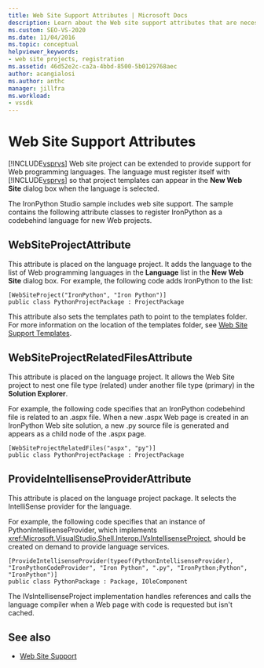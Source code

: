 ```yaml
---
title: Web Site Support Attributes | Microsoft Docs
description: Learn about the Web site support attributes that are necessary for Visual Studio Web site projects.
ms.custom: SEO-VS-2020
ms.date: 11/04/2016
ms.topic: conceptual
helpviewer_keywords:
- web site projects, registration
ms.assetid: 46d52e2c-ca2a-4bbd-8500-5b0129768aec
author: acangialosi
ms.author: anthc
manager: jillfra
ms.workload:
- vssdk
---
```

# Web Site Support Attributes
[!INCLUDE[vsprvs](../../code-quality/includes/vsprvs_md.md)] Web site project can be extended to provide support for Web programming languages. The language must register itself with [!INCLUDE[vsprvs](../../code-quality/includes/vsprvs_md.md)] so that project templates can appear in the **New Web Site** dialog box when the language is selected.

The IronPython Studio sample includes web site support. The sample contains the following attribute classes to register IronPython as a codebehind language for new Web projects.

## WebSiteProjectAttribute
 This attribute is placed on the language project. It adds the language to the list of Web programming languages in the **Language** list in the **New Web Site** dialog box. For example, the following code adds IronPython to the list:

```
[WebSiteProject("IronPython", "Iron Python")]
public class PythonProjectPackage : ProjectPackage
```

 This attribute also sets the templates path to point to the templates folder. For more information on the location of the templates folder, see [Web Site Support Templates](../../extensibility/internals/web-site-support-templates.md).

## WebSiteProjectRelatedFilesAttribute
 This attribute is placed on the language project. It allows the Web Site project to nest one file type (related) under another file type (primary) in the **Solution Explorer**.

 For example, the following code specifies that an IronPython codebehind file is related to an .aspx file. When a new .aspx Web page is created in an IronPython Web site solution, a new .py source file is generated and appears as a child node of the .aspx page.

```
[WebSiteProjectRelatedFiles("aspx", "py")]
public class PythonProjectPackage : ProjectPackage
```

## ProvideIntellisenseProviderAttribute
 This attribute is placed on the language project package. It selects the IntelliSense provider for the language.

 For example, the following code specifies that an instance of PythonIntellisenseProvider, which implements <xref:Microsoft.VisualStudio.Shell.Interop.IVsIntellisenseProject>, should be created on demand to provide language services.

```
[ProvideIntellisenseProvider(typeof(PythonIntellisenseProvider), "IronPythonCodeProvider", "Iron Python", ".py", "IronPython;Python", "IronPython")]
public class PythonPackage : Package, IOleComponent
```

 The IVsIntellisenseProject implementation handles references and calls the language compiler when a Web page with code is requested but isn't cached.

## See also
- [Web Site Support](../../extensibility/internals/web-site-support.md)
